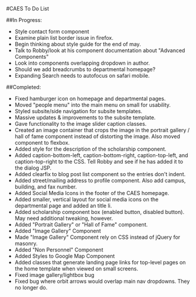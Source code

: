 #CAES To Do List

##In Progress:

- Style contact form component
- Examine plain list border issue in firefox.
- Begin thinking about style guide for the end of may.
- Talk to Robby/look at his component documentation about "Advanced Components"
- Look into components overlapping dropdown in author.
- Should we add breadcrumbs to departmental homepage?
- Expanding Search needs to autofocus on safari mobile.

##Completed:

- Fixed hamburger icon on homepage and departmental pages.
- Moved "people menu" into the main menu on small for usability.
- Styled subsite/side navigation for subsite templates.
- Massive updates & improvements to the subsite template.
- Gave functionality to the image slider caption classes.
- Created an image container that crops the image in the portrait gallery / hall of fame component instead of distorting the image.  Also moved component to flexbox.
- Added style for the description of the scholarship component.
- Added caption-bottom-left, caption-bottom-right, caption-top-left, and caption-top-right to the CSS.  Tell Robby and see if he has added it to the dialog JSP.
- Added clearfix to blog post list component so the entries don't indent.
- Added street/mailing address to profile component.  Also add campus, building, and fax number.
- Added Social Media Icons in the footer of the CAES homepage.
- Added smaller, vertical layout for social media icons on the departmental page and added an title li.
- Added scholarship component box (enabled button, disabled button).  May need additional tweaking, however.
- Added "Portrait Gallery" or "Hall of Fame" component.
- Added "Image Gallery" Component
- Made "Image Gallery" Component rely on CSS instead of jQuery for masonry.
- Added "Non Personnel" Component
- Added Styles to Google Map Component
- Added classes that generate landing page links for top-level pages on the home template when viewed on small screens.
- Fixed image gallery/lightbox bug
- Fixed bug where orbit arrows would overlap main nav dropdowns.  They no longer do.
